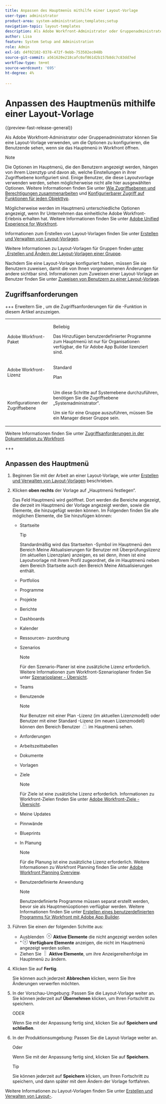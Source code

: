 ```yaml
---
title: Anpassen des Hauptmenüs mithilfe einer Layout-Vorlage
user-type: administrator
product-area: system-administration;templates;setup
navigation-topic: layout-templates
description: Als Adobe Workfront-Administrator oder Gruppenadministrator können Sie eine Layout-Vorlage verwenden, um die Optionen zu konfigurieren, die Benutzende sehen, wenn sie das Hauptmenü in Workfront öffnen.
author: Lisa
feature: System Setup and Administration
role: Admin
exl-id: d4f02102-0378-472f-9ebb-753502ec048b
source-git-commit: a561620e218cafc0af861d2b157b8dc7c83dd7ed
workflow-type: tm+mt
source-wordcount: '695'
ht-degree: 4%

---
```


# Anpassen des Hauptmenüs mithilfe einer Layout-Vorlage

{{preview-fast-release-general}}

<!--Audited: 01/2024-->

Als Adobe Workfront-Administrator oder Gruppenadministrator können Sie eine Layout-Vorlage verwenden, um die Optionen zu konfigurieren, die Benutzende sehen, wenn sie das Hauptmenü in Workfront öffnen.

>[!NOTE]
>
>Die Optionen im Hauptmenü, die den Benutzern angezeigt werden, hängen von ihrem Lizenztyp und davon ab, welche Einstellungen in ihrer Zugriffsebene konfiguriert sind. Einige Benutzer, die diese Layoutvorlage verwenden werden, sehen möglicherweise nicht alle hier ausgewählten Optionen. Weitere Informationen finden Sie unter [Wie Zugriffsebenen und Berechtigungen zusammenarbeiten](../../../administration-and-setup/add-users/access-levels-and-object-permissions/how-access-levels-permissions-work-together.md) und [Konfigurierbarer Zugriff auf Funktionen für jeden Objekttyp](../../../administration-and-setup/add-users/access-levels-and-object-permissions/configurable-functionality-in-each-access-level-by-object-type.md).
>
>Möglicherweise werden im Hauptmenü unterschiedliche Optionen angezeigt, wenn Ihr Unternehmen das einheitliche Adobe Workfront-Erlebnis erhalten hat. Weitere Informationen finden Sie unter [Adobe Unified Experience for Workfront](/help/quicksilver/workfront-basics/navigate-workfront/workfront-navigation/adobe-unified-experience.md).

Informationen zum Erstellen von Layout-Vorlagen finden Sie unter [Erstellen und Verwalten von Layout-Vorlagen](../use-layout-templates/create-and-manage-layout-templates.md).

Weitere Informationen zu Layout-Vorlagen für Gruppen finden [&#x200B; unter „Erstellen und Ändern der Layout-Vorlagen einer Gruppe](../../../administration-and-setup/manage-groups/work-with-group-objects/create-and-modify-a-groups-layout-templates.md).

Nachdem Sie eine Layout-Vorlage konfiguriert haben, müssen Sie sie Benutzern zuweisen, damit die von Ihnen vorgenommenen Änderungen für andere sichtbar sind. Informationen zum Zuweisen einer Layout-Vorlage an Benutzer finden Sie unter [Zuweisen von Benutzern zu einer Layout-Vorlage](../use-layout-templates/assign-users-to-layout-template.md).

## Zugriffsanforderungen

+++ Erweitern Sie , um die Zugriffsanforderungen für die -Funktion in diesem Artikel anzuzeigen.

<table style="table-layout:auto"> 
 <col> 
 <col> 
 <tbody> 
  <tr> 
   <td>Adobe Workfront-Paket</td> 
   <td><p>Beliebig</p>
       <p>Das Hinzufügen benutzerdefinierter Programme zum Hauptmenü ist nur für Organisationen verfügbar, die für Adobe App Builder lizenziert sind.</p></td> 
  </tr> 
  <tr> 
   <td>Adobe Workfront-Lizenz</td> 
   <td><p>Standard</p>
       <p>Plan</p></td>
  </tr> 
  </tr> 
  <tr> 
   <td>Konfigurationen der Zugriffsebene</td> 
   <td> <p>Um diese Schritte auf Systemebene durchzuführen, benötigen Sie die Zugriffsebene „Systemadministrator“.</p>
        <p>Um sie für eine Gruppe auszuführen, müssen Sie ein Manager dieser Gruppe sein.</p> </td> 
  </tr> 
 </tbody> 
</table>

Weitere Informationen finden Sie unter [Zugriffsanforderungen in der Dokumentation zu Workfront](/help/quicksilver/administration-and-setup/add-users/access-levels-and-object-permissions/access-level-requirements-in-documentation.md).

+++

## Anpassen des Hauptmenü

1. Beginnen Sie mit der Arbeit an einer Layout-Vorlage, wie unter [Erstellen und Verwalten von Layout-Vorlagen](../../../administration-and-setup/customize-workfront/use-layout-templates/create-and-manage-layout-templates.md) beschrieben.
1. Klicken **oben rechts** der Vorlage auf „Hauptmenü festlegen“.

   Das Feld Hauptmenü wird geöffnet. Dort werden die Bereiche angezeigt, die derzeit im Hauptmenü der Vorlage angezeigt werden, sowie die Elemente, die hinzugefügt werden können. Im Folgenden finden Sie alle möglichen Elemente, die Sie hinzufügen können:
   * Startseite

     >[!TIP]
     >
     >Standardmäßig wird das Startseiten -Symbol im Hauptmenü den Bereich Meine Aktualisierungen für Benutzer mit Überprüfungslizenz (im aktuellen Lizenzplan) anzeigen, es sei denn, ihnen ist eine Layoutvorlage mit ihrem Profil zugeordnet, die im Hauptmenü neben dem Bereich Startseite auch den Bereich Meine Aktualisierungen enthält.

   * Portfolios
   * Programme
   * Projekte
   * Berichte
   * Dashboards
   * Kalender
   * Ressourcen- zuordnung
   * Szenarios

     >[!NOTE]
     >
     >Für den Szenario-Planer ist eine zusätzliche Lizenz erforderlich. Weitere Informationen zum Workfront-Szenarioplaner finden Sie unter [Szenarioplaner - Übersicht](../../../scenario-planner/scenario-planner-overview.md).

   * Teams
   * Benutzende

     >[!NOTE]
     >
     >Nur Benutzer mit einer Plan -Lizenz (im aktuellen Lizenzmodell) oder Benutzer mit einer Standard -Lizenz (im neuen Lizenzmodell) können den Bereich Benutzer ![Benutzersymbol](assets/users-icon-in-main-menu.png) im Hauptmenü sehen.

   * Anforderungen
   * Arbeitszeittabellen
   * Dokumente
   * Vorlagen
   * Ziele

     >[!NOTE]
     >
     >Für Ziele ist eine zusätzliche Lizenz erforderlich. Informationen zu Workfront-Zielen finden Sie unter [Adobe Workfront-Ziele - Übersicht](../../../workfront-goals/goal-management/wf-goals-overview.md).

   * Meine Updates
   * Pinnwände
   * Blueprints
   * In Planung

     >[!NOTE]
     >
     >Für die Planung ist eine zusätzliche Lizenz erforderlich. Weitere Informationen zu Workfront Planning finden Sie unter [Adobe Workfront Planning Overview](/help/quicksilver/planning/general/planning-overview.md).

   * Benutzerdefinierte Anwendung

     >[!NOTE]
     >
     > Benutzerdefinierte Programme müssen separat erstellt werden, bevor sie als Hauptmenüoptionen verfügbar werden. Weitere Informationen finden Sie unter [Erstellen eines benutzerdefinierten Programms für Workfront mit Adobe App Builder](/help/quicksilver/app-builder/app-builder.md).

1. Führen Sie einen der folgenden Schritte aus:

   * Ausblenden ![Symbol ausblenden](assets/remove-icon---x-in-circle.png) **Aktive Elemente** die nicht angezeigt werden sollen
   * &quot;![-Symbol](assets/add-icon-plus-in-circle.png) **Verfügbare Elemente** anzeigen, die nicht im Hauptmenü angezeigt werden sollen.
   * Ziehen Sie ![Symbol ziehen](assets/move-icon---dots.png) **Aktive Elemente**, um ihre Anzeigereihenfolge im Hauptmenü zu ändern.

1. Klicken Sie auf **Fertig**.

   Sie können auch jederzeit **Abbrechen** klicken, wenn Sie Ihre Änderungen verwerfen möchten.

1. <span class="preview">In der Vorschau-Umgebung: Passen Sie die Layout-Vorlage weiter an. Sie können jederzeit auf **Übernehmen** klicken, um Ihren Fortschritt zu speichern.</span>

   <span class="preview">ODER</span>

   <span class="preview">Wenn Sie mit der Anpassung fertig sind, klicken Sie auf **Speichern und schließen**.</span>

1. In der Produktionsumgebung: Passen Sie die Layout-Vorlage weiter an.

   Oder

   Wenn Sie mit der Anpassung fertig sind, klicken Sie auf **Speichern**.

   >[!TIP]
   >
   >Sie können jederzeit auf **Speichern** klicken, um Ihren Fortschritt zu speichern, und dann später mit dem Ändern der Vorlage fortfahren.

Weitere Informationen zu Layout-Vorlagen finden Sie unter [Erstellen und Verwalten von Layout-](../../../administration-and-setup/customize-workfront/use-layout-templates/create-and-manage-layout-templates.md).
